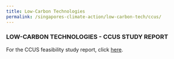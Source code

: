 ```yaml
---
title: Low-Carbon Technologies
permalink: /singapores-climate-action/low-carbon-tech/ccus/
---
```

### LOW-CARBON TECHNOLOGIES - CCUS STUDY REPORT

For the CCUS feasibility study report, click [here](https://go.gov.sg/carbon-capture-utilisation-and-storage-decarbonisation-pathway-for-singapore-energy-and-chemical-sectors-pdf).
